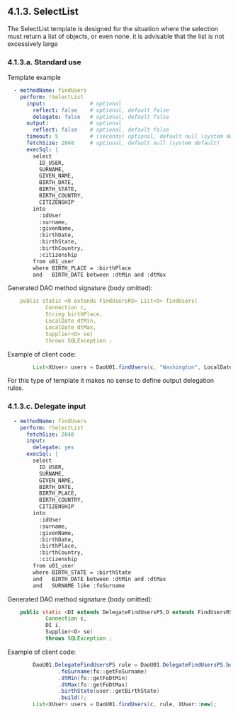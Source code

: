 ## 4.1.3. SelectList


The SelectList template is designed for the situation where the selection must return a list of objects, or even none. it is advisable that the list is not excessively large

### 4.1.3.a. Standard use

Template example

~~~yaml
  - methodName: findUsers
    perform: !SelectList
      input:              # optional
        reflect: false    # optional, default false
        delegate: false   # optional, default false
      output:             # optional
        reflect: false    # optional, default false
      timeout: 5          # (seconds) optional, default null (system default)
      fetchSize: 2048     # optional, default null (system default)
      execSql: |
        select
          ID_USER,
          SURNAME,
          GIVEN_NAME,
          BIRTH_DATE,
          BIRTH_STATE,
          BIRTH_COUNTRY,
          CITIZENSHIP
        into
          :idUser
          :surname,
          :givenName,
          :birthDate,
          :birthState,
          :birthCountry,
          :citizenship
        from u01_user
        where BIRTH_PLACE = :birthPlace
        and   BIRTH_DATE between :dtMin and :dtMax
~~~

Generated DAO method signature (body omitted):

~~~yaml
    public static <O extends FindUsersRS> List<O> findUsers(
            Connection c,
            String birthPlace,
            LocalDate dtMin,
            LocalDate dtMax,
            Supplier<O> so)
            throws SQLException ;
~~~

Example of client code:

~~~java
        List<XUser> users = DaoU01.findUsers(c, "Washington", LocalDate.of(1980, 1, 1), LocalDate.of(1985, 12, 31), XUser::new);
~~~

For this type of template it makes no sense to define output delegation rules.

### 4.1.3.c. Delegate input

~~~yaml
  - methodName: findUsers
    perform: !SelectList
      fetchSize: 2048
      input:
        delegate: yes
      execSql: |
        select
          ID_USER,
          SURNAME,
          GIVEN_NAME,
          BIRTH_DATE,
          BIRTH_PLACE,
          BIRTH_COUNTRY,
          CITIZENSHIP
        into
          :idUser
          :surname,
          :givenName,
          :birthDate,
          :birthPlace,
          :birthCountry,
          :citizenship
        from u01_user
        where BIRTH_STATE = :birthState
        and   BIRTH_DATE between :dtMin and :dtMax
        and   SURNAME like :foSurname
~~~

Generated DAO method signature (body omitted):

~~~java
    public static <DI extends DelegateFindUsersPS,O extends FindUsersRS> List<O> findUsers(
            Connection c,
            DI i,
            Supplier<O> so)
            throws SQLException ;
~~~

Example of client code:

~~~java
        DaoU01.DelegateFindUsersPS rule = DaoU01.DelegateFindUsersPS.builder()
                .foSurname(fo::getFoSurname)
                .dtMin(fo::getFoDtMin)
                .dtMax(fo::getFoDtMax)
                .birthState(user::getBirthState)
                .build();
        List<XUser> users = DaoU01.findUsers(c, rule, XUser::new);
~~~
